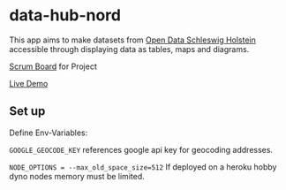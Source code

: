 # data-hub-nord

This app aims to make datasets from [Open Data Schleswig Holstein](https://opendata.schleswig-holstein.de/) accessible through displaying data as tables, maps and diagrams.

[Scrum Board](https://github.com/maxbischof/data-hub-nord/projects/2) for Project

[Live Demo](https://datahubnord.herokuapp.com/)
## Set up
Define Env-Variables: 

`GOOGLE_GEOCODE_KEY` references google api key for geocoding addresses. 

`NODE_OPTIONS = --max_old_space_size=512` If deployed on a heroku hobby dyno nodes memory must be limited.
